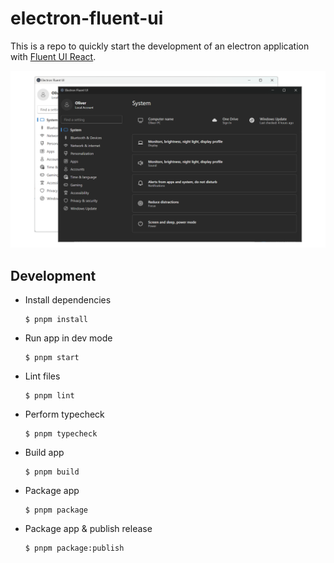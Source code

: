 # electron-fluent-ui

This is a repo to quickly start the development of an electron application with [Fluent UI React](https://react.fluentui.dev/).

![example-image.png](docs/example-image.png)

## Development

-   Install dependencies

    ```
    $ pnpm install
    ```

-   Run app in dev mode

    ```
    $ pnpm start
    ```

-   Lint files

    ```
    $ pnpm lint
    ```

-   Perform typecheck

    ```
    $ pnpm typecheck
    ```

-   Build app

    ```
    $ pnpm build
    ```

-   Package app

    ```
    $ pnpm package
    ```

-   Package app & publish release

    ```
    $ pnpm package:publish
    ```
